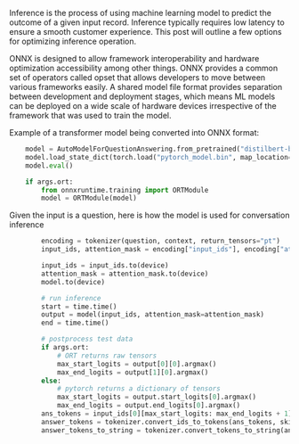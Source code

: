 Inference is the process of using machine learning model to predict the outcome of a given input record. 
Inference typically requires low latency to ensure a smooth customer experience. This post will outline 
a few options for optimizing inference operation. 

ONNX is designed to allow framework interoperability and hardware optimization accessibility 
among other things. ONNX provides a common set of operators called opset that allows developers 
to move between various frameworks easily. A shared model file format provides separation between development and deployment stages, which means ML models can be deployed on a wide scale of hardware devices irrespective of the framework that was used to train the model.

Example of a transformer model being converted into ONNX format:
```python
    model = AutoModelForQuestionAnswering.from_pretrained("distilbert-base-uncased")
    model.load_state_dict(torch.load("pytorch_model.bin", map_location=torch.device(device)))
    model.eval()

    if args.ort:
        from onnxruntime.training import ORTModule
        model = ORTModule(model)

```

Given the input is a question, here is how the model is used for conversation inference

```python
        encoding = tokenizer(question, context, return_tensors="pt")
        input_ids, attention_mask = encoding["input_ids"], encoding["attention_mask"]

        input_ids = input_ids.to(device)
        attention_mask = attention_mask.to(device)
        model.to(device)

        # run inference
        start = time.time()
        output = model(input_ids, attention_mask=attention_mask)
        end = time.time()

        # postprocess test data
        if args.ort:
            # ORT returns raw tensors
            max_start_logits = output[0][0].argmax()
            max_end_logits = output[1][0].argmax()
        else:
            # pytorch returns a dictionary of tensors
            max_start_logits = output.start_logits[0].argmax()
            max_end_logits = output.end_logits[0].argmax()
        ans_tokens = input_ids[0][max_start_logits: max_end_logits + 1]
        answer_tokens = tokenizer.convert_ids_to_tokens(ans_tokens, skip_special_tokens=True)
        answer_tokens_to_string = tokenizer.convert_tokens_to_string(answer_tokens)
```

